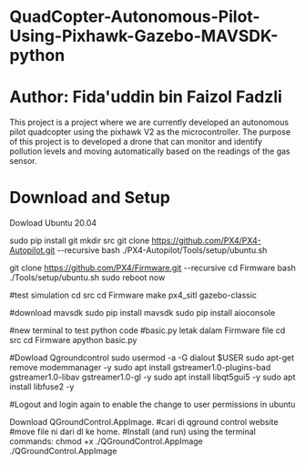 # QuadCopter-Autonomous-Pilot-Using-Pixhawk-Gazebo-MAVSDK-python

# Author: Fida'uddin bin Faizol Fadzli

This project is a project where we are currently developed an autonomous pilot quadcopter using the pixhawk V2 as the microcontroller. The purpose of this project is to developed a drone that can monitor and identify pollution levels and moving automatically based on the readings of the gas sensor.

# Download and Setup

Dowload Ubuntu 20.04


sudo pip install git
mkdir src
git clone https://github.com/PX4/PX4-Autopilot.git --recursive
bash ./PX4-Autopilot/Tools/setup/ubuntu.sh


git clone https://github.com/PX4/Firmware.git --recursive
cd Firmware
bash ./Tools/setup/ubuntu.sh
sudo reboot now

#test simulation
cd src
cd Firmware
make px4_sitl gazebo-classic


#download mavsdk
sudo pip install mavsdk
sudo pip install aioconsole

#new terminal to test python code
#basic.py letak dalam Firmware file
cd src 
cd Firmware
apython basic.py

#Dowload Qgroundcontrol
sudo usermod -a -G dialout $USER
sudo apt-get remove modemmanager -y
sudo apt install gstreamer1.0-plugins-bad gstreamer1.0-libav gstreamer1.0-gl -y
sudo apt install libqt5gui5 -y
sudo apt install libfuse2 -y

#Logout and login again to enable the change to user permissions in ubuntu

Download QGroundControl.AppImage. #cari di qground control website #move file ni dari dl ke home.
#Install (and run) using the terminal commands:
chmod +x ./QGroundControl.AppImage
./QGroundControl.AppImage

